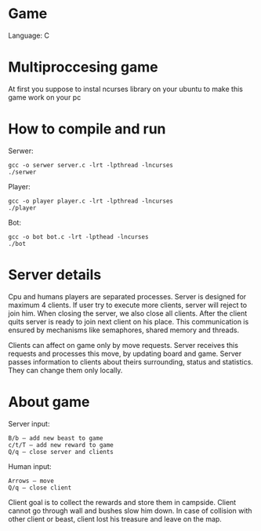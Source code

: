 # Game
Language: C
# Multiproccesing game 
At first you suppose to instal ncurses library on your ubuntu to make this game work on your pc
# How to compile and run
Serwer:
```
gcc -o serwer server.c -lrt -lpthread -lncurses
./serwer
```
Player:
```
gcc -o player player.c -lrt -lpthread -lncurses
./player
```
Bot:
```
gcc -o bot bot.c -lrt -lpthead -lncurses
./bot
```
# Server details
Cpu and humans players are separated processes. Server is designed for maximum 4 clients. If user try to execute more clients, server will reject to join him. When closing the server, we also close all clients. After the client quits server is ready to join next client on his place. This communication is ensured by mechanisms like semaphores, shared memory and threads.

Clients can affect on game only by move requests. Server receives this requests and processes this move, by updating board and game. Server passes information to clients about theirs surrounding, status and statistics. They can change them only locally.

# About game
Server input:
```
B/b – add new beast to game
c/t/T – add new reward to game
Q/q – close server and clients
```
Human input:
```
Arrows – move
Q/q – close client
```
Client goal is to collect the rewards and store them in campside. Client cannot go through wall and bushes slow him down. In case of collision with other client or beast, client lost his treasure and leave on the map. 
